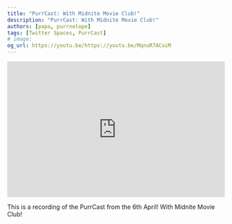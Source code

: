 ```yaml
---
title: "PurrCast: With Midnite Movie Club!"
description: "PurrCast: With Midnite Movie Club!"
authors: [papa, purrnelope]
tags: [Twitter Spaces, PurrCast]
# image:
og_url: https://youtu.be/https://youtu.be/MqnuR7ACuiM
---
```


<iframe width="100%" height="315" src="https://www.youtube.com/embed/https://youtu.be/MqnuR7ACuiM" title="YouTube video player" frameborder="0" allow="accelerometer; autoplay; clipboard-write; encrypted-media; gyroscope; picture-in-picture" allowfullscreen></iframe>

<!--truncate-->

This is a recording of the PurrCast from the 6th April! With Midnite Movie Club!
